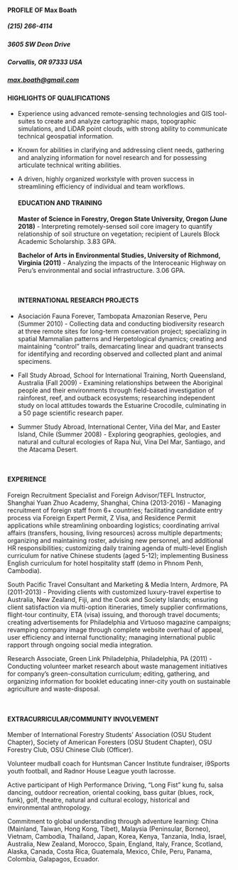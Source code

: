 #### PROFILE OF Max Boath
##### (215) 266-4114
##### 3605 SW Deon Drive
##### Corvallis, OR 97333 USA
##### max.boath@gmail.com



#### HIGHLIGHTS OF QUALIFICATIONS

* Experience using advanced remote-sensing technologies and GIS tool-suites to create and analyze cartographic maps, topographic simulations, and LiDAR point clouds, with strong ability to communicate technical geospatial information.

* Known for abilities in clarifying and addressing client needs, gathering and analyzing information for novel research and for possessing articulate technical writing abilities.

* A driven, highly organized workstyle with proven success in streamlining efficiency of individual and team workflows.

  #### EDUCATION AND TRAINING

  **Master of Science in Forestry, Oregon State University, Oregon (June 2018)** - Interpreting remotely-sensed soil core imagery to quantify relationship of soil structure on vegetation; recipient of Laurels Block Academic Scholarship. 3.83 GPA.

  **Bachelor of Arts in Environmental Studies, University of Richmond, Virginia (2011)** - Analyzing the impacts of the Interoceanic Highway on Peru’s environmental and social infrastructure. 3.06 GPA.

  ​

  #### INTERNATIONAL RESEARCH PROJECTS

*  Asociación Fauna Forever, Tambopata Amazonian Reserve, Peru (Summer 2010) - Collecting data and conducting biodiversity research at three remote sites for long-term conservation project; specializing in spatial Mammalian patterns and Herpetological dynamics; creating and maintaining “control” trails, demarcating linear and quadrant transects for identifying and recording observed and collected plant and animal specimens.

*  Fall Study Abroad, School for International Training, North Queensland, Australia (Fall 2009) - Examining relationships between the Aboriginal people and their environments through field-based investigation of rainforest, reef, and outback ecosystems; researching independent study on local attitudes towards the Estuarine Crocodile, culminating in a 50 page scientific research paper.

*  Summer Study Abroad, International Center, Viña del Mar, and Easter Island, Chile (Summer 2008) - Exploring geographies, geologies, and natural and cultural ecologies of Rapa Nui, Vina Del Mar, Santiago, and the Atacama Desert.

  ​

#### EXPERIENCE

  Foreign Recruitment Specialist and Foreign Advisor/TEFL Instructor, Shanghai Yuan Zhuo Academy, Shanghai, China (2013-2016) - Managing recruitment of foreign staff from 6+ countries; facilitating candidate entry process via Foreign Expert Permit, Z Visa, and Residence Permit applications while streamlining onboarding logistics; coordinating arrival affairs (transfers, housing, living resources) across multiple departments; organizing and maintaining roster, advising new personnel, and additional HR responsibilities; customizing daily training agenda of multi-level English curriculum for native Chinese students (aged 5-12); implementing Business English curriculum for hotel hospitality staff (demo in Phnom Penh, Cambodia).

  South Pacific Travel Consultant and Marketing & Media Intern, Ardmore, PA (2011-2013) - Providing clients with customized luxury-travel expertise to Australia, New Zealand, Fiji, and the Cook and Society Islands; ensuring client satisfaction via multi-option itineraries, timely supplier confirmations, flight-tour continuity, ETA (visa) issuing, and thorough travel documents; creating advertisements for Philadelphia and Virtuoso magazine campaigns; revamping company image through complete website overhaul of appeal, user efficiency and internal functionality; managing international public rapport through ongoing social media integration.

  Research Associate, Green Link Philadelphia, Philadelphia, PA (2011) - Conducting volunteer market research about waste management initiatives for company’s green-consultation curriculum; editing, gathering, and organizing information for booklet educating inner-city youth on sustainable agriculture and waste-disposal.

  ​

#### EXTRACURRICULAR/COMMUNITY INVOLVEMENT

  Member of International Forestry Students’ Association (OSU Student Chapter), Society of American Foresters (OSU Student Chapter), OSU Forestry Club, OSU Chinese Club (Officer).

  Volunteer mudball coach for Huntsman Cancer Institute fundraiser, i9Sports youth football, and Radnor House League youth lacrosse.

  Active participant of High Performance Driving, “Long Fist” kung fu, salsa dancing, outdoor recreation, oriental cooking, bass guitar (blues, rock, funk), golf, theatre, natural and cultural ecology, historical and environmental anthropology.

  Commitment to global understanding through adventure learning: China (Mainland, Taiwan, Hong Kong, Tibet), Malaysia (Peninsular, Borneo), Vietnam, Cambodia, Thailand, Japan, Korea, Kenya, Tanzania, India, Israel, Australia, New Zealand, Morocco, Spain, England, Italy, France, Scotland, Alaska, Canada, Costa Rica, Guatemala, Mexico, Chile, Peru, Panama, Colombia, Galapagos, Ecuador.
